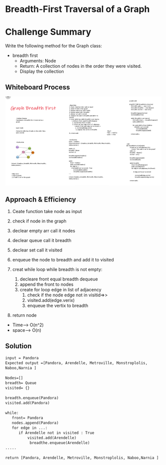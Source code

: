 # Breadth-First Traversal of a Graph

# Challenge Summary

Write the following method for the Graph class:

* breadth first
    * Arguments: Node
    * Return: A collection of nodes in the order they were visited.
    * Display the collection

## Whiteboard Process

![0](./graph_breadth_first.png)

## Approach & Efficiency

1. Ceate  function take  node as input
2. check if node in the graph
3. declear empty arr call it nodes
4. declear queue call it breadth
5. declear set call it visited
6. enqueue the node to breadth and add it to visited
7. creat while loop while breadth is not empty:
    1. decleare front equal breadth dequeue
    2. append the front to nodes
    3. create for loop edge in list of  adjacency
        1. check if the node edge not in visitid=>>
        2. visited.add(edge.verix)
        3. enqueue the vertix to breadth

8. return node


* Time--> O(n^2)
* space--> O(n)

## Solution
```
input = Pandora
Expected output =[Pandora, Arendelle, Metroville, Monstroplolis, Naboo,Narnia ]

Nodes=[]
breadth= Queue
visited= {}

breadth.enqueue(Pandora)
visited.add(Pandora)

while:
   front= Pandora
   nodes.append(Pandora)
   for edge in ...:
      if Arendelle not in visited : True
          visited.add(Arendelle)
           breadthe.enqueue(Arendelle)
.....

return [Pandora, Arendelle, Metroville, Monstroplolis, Naboo,Narnia ]
```